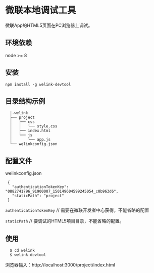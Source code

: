 # 微联本地调试工具
 微联App的HTML5页面在PC浏览器上调试。

## 环境依赖
 node >= 8

## 安装
 `npm install -g welink-devtool`

## 目录结构示例

```
  │-welink
  ├── project
  │   ├── css
  │   │   └── style.css
  │   ├── index.html
  │   └── js
  │       └── app.js
  └── welinkconfig.json
```

## 配置文件
 welinkconfig.json
 ```
  {
    "authenticationTokenKey": "0882741796_91900007_150149604599245054_c0b963d6",
    "staticPath": "project"
  }
 ```

`authenticationTokenKey` // 需要在微联开发者中心获得。不能省略的配置

`staticPath` // 要调试的HTML5项目目录，不能省略的配置。



## 使用

```
  $ cd welink
  $ welink-devtool
```
浏览器输入：http://localhost:3000/project/index.html